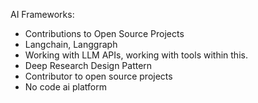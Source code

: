 AI Frameworks:
- Contributions to Open Source Projects
- Langchain, Langgraph
- Working with LLM APIs, working with tools within this.
- Deep Research Design Pattern
- Contributor to open source projects
- No code ai platform 